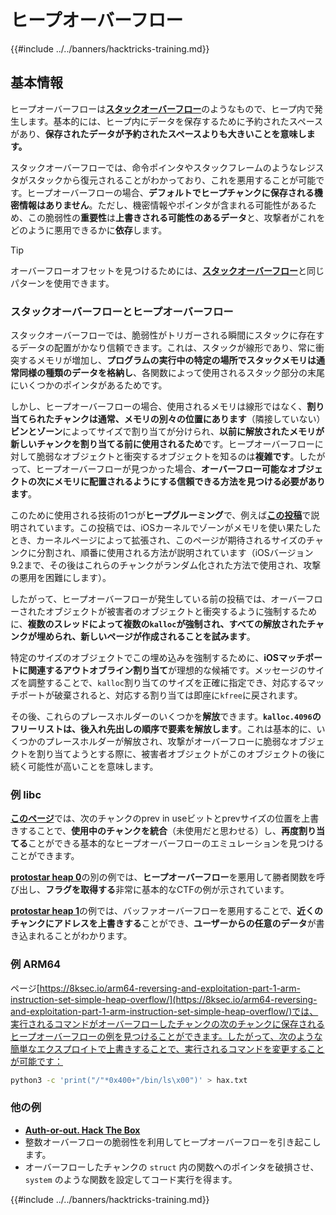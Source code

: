 # ヒープオーバーフロー

{{#include ../../banners/hacktricks-training.md}}

## 基本情報

ヒープオーバーフローは[**スタックオーバーフロー**](../stack-overflow/)のようなもので、ヒープ内で発生します。基本的には、ヒープ内にデータを保存するために予約されたスペースがあり、**保存されたデータが予約されたスペースよりも大きいことを意味します。**

スタックオーバーフローでは、命令ポインタやスタックフレームのようなレジスタがスタックから復元されることがわかっており、これを悪用することが可能です。ヒープオーバーフローの場合、**デフォルトでヒープチャンクに保存される機密情報はありません**。ただし、機密情報やポインタが含まれる可能性があるため、この脆弱性の**重要性**は**上書きされる可能性のあるデータ**と、攻撃者がこれをどのように悪用できるかに**依存**します。

> [!TIP]
> オーバーフローオフセットを見つけるためには、[**スタックオーバーフロー**](../stack-overflow/index.html#finding-stack-overflows-offsets)と同じパターンを使用できます。

### スタックオーバーフローとヒープオーバーフロー

スタックオーバーフローでは、脆弱性がトリガーされる瞬間にスタックに存在するデータの配置がかなり信頼できます。これは、スタックが線形であり、常に衝突するメモリが増加し、**プログラムの実行中の特定の場所でスタックメモリは通常同様の種類のデータを格納し**、各関数によって使用されるスタック部分の末尾にいくつかのポインタがあるためです。

しかし、ヒープオーバーフローの場合、使用されるメモリは線形ではなく、**割り当てられたチャンクは通常、メモリの別々の位置にあります**（隣接していない）**ビンとゾーン**によってサイズで割り当てが分けられ、**以前に解放されたメモリが新しいチャンクを割り当てる前に使用されるため**です。ヒープオーバーフローに対して脆弱なオブジェクトと衝突するオブジェクトを知るのは**複雑です**。したがって、ヒープオーバーフローが見つかった場合、**オーバーフロー可能なオブジェクトの次にメモリに配置されるようにする信頼できる方法を見つける必要があります**。

このために使用される技術の1つが**ヒープグルーミング**で、例えば[**この投稿**](https://azeria-labs.com/grooming-the-ios-kernel-heap/)で説明されています。この投稿では、iOSカーネルでゾーンがメモリを使い果たしたとき、カーネルページによって拡張され、このページが期待されるサイズのチャンクに分割され、順番に使用される方法が説明されています（iOSバージョン9.2まで、その後はこれらのチャンクがランダム化された方法で使用され、攻撃の悪用を困難にします）。

したがって、ヒープオーバーフローが発生している前の投稿では、オーバーフローされたオブジェクトが被害者のオブジェクトと衝突するように強制するために、**複数のスレッドによって複数の`kalloc`が強制され、すべての解放されたチャンクが埋められ、新しいページが作成されることを試みます**。

特定のサイズのオブジェクトでこの埋め込みを強制するために、**iOSマッチポートに関連するアウトオブライン割り当て**が理想的な候補です。メッセージのサイズを調整することで、`kalloc`割り当てのサイズを正確に指定でき、対応するマッチポートが破棄されると、対応する割り当ては即座に`kfree`に戻されます。

その後、これらのプレースホルダーのいくつかを**解放**できます。**`kalloc.4096`のフリーリストは、後入れ先出しの順序で要素を解放します**。これは基本的に、いくつかのプレースホルダーが解放され、攻撃がオーバーフローに脆弱なオブジェクトを割り当てようとする際に、被害者オブジェクトがこのオブジェクトの後に続く可能性が高いことを意味します。

### 例 libc

[**このページ**](https://guyinatuxedo.github.io/27-edit_free_chunk/heap_consolidation_explanation/index.html)では、次のチャンクのprev in useビットとprevサイズの位置を上書きすることで、**使用中のチャンクを統合**（未使用だと思わせる）し、**再度割り当てる**ことができる基本的なヒープオーバーフローのエミュレーションを見つけることができます。

[**protostar heap 0**](https://guyinatuxedo.github.io/24-heap_overflow/protostar_heap0/index.html)の別の例では、**ヒープオーバーフロー**を悪用して勝者関数を呼び出し、**フラグを取得する**非常に基本的なCTFの例が示されています。

[**protostar heap 1**](https://guyinatuxedo.github.io/24-heap_overflow/protostar_heap1/index.html)の例では、バッファオーバーフローを悪用することで、**近くのチャンクにアドレスを上書きする**ことができ、**ユーザーからの任意のデータ**が書き込まれることがわかります。

### 例 ARM64

ページ[https://8ksec.io/arm64-reversing-and-exploitation-part-1-arm-instruction-set-simple-heap-overflow/](https://8ksec.io/arm64-reversing-and-exploitation-part-1-arm-instruction-set-simple-heap-overflow/)では、実行されるコマンドがオーバーフローしたチャンクの次のチャンクに保存されるヒープオーバーフローの例を見つけることができます。したがって、次のような簡単なエクスプロイトで上書きすることで、実行されるコマンドを変更することが可能です：
```bash
python3 -c 'print("/"*0x400+"/bin/ls\x00")' > hax.txt
```
### 他の例

- [**Auth-or-out. Hack The Box**](https://7rocky.github.io/en/ctf/htb-challenges/pwn/auth-or-out/)
- 整数オーバーフローの脆弱性を利用してヒープオーバーフローを引き起こします。
- オーバーフローしたチャンクの `struct` 内の関数へのポインタを破損させ、`system` のような関数を設定してコード実行を得ます。

{{#include ../../banners/hacktricks-training.md}}
